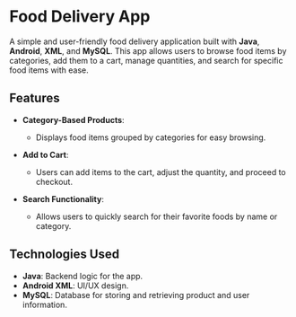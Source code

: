 # Food Delivery App

A simple and user-friendly food delivery application built with **Java**, **Android**, **XML**, and **MySQL**. This app allows users to browse food items by categories, add them to a cart, manage quantities, and search for specific food items with ease.

## Features

- **Category-Based Products**: 
  - Displays food items grouped by categories for easy browsing.
  
- **Add to Cart**: 
  - Users can add items to the cart, adjust the quantity, and proceed to checkout.
  
- **Search Functionality**: 
  - Allows users to quickly search for their favorite foods by name or category.


## Technologies Used

- **Java**: Backend logic for the app.
- **Android XML**: UI/UX design.
- **MySQL**: Database for storing and retrieving product and user information.
